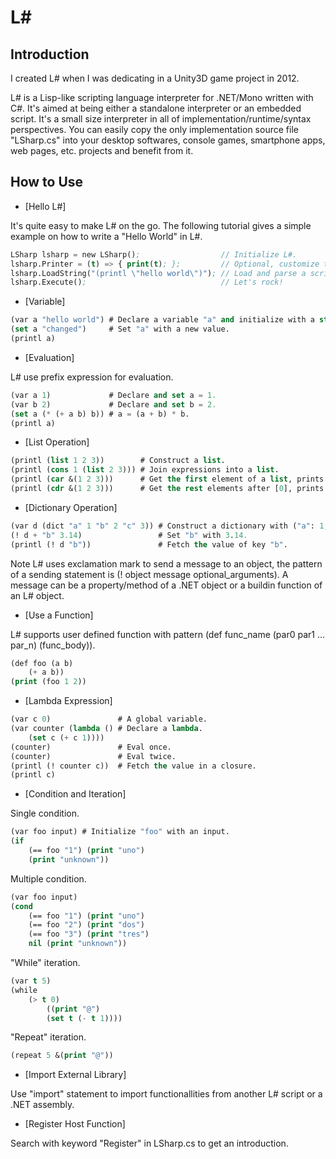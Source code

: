 # L#

## Introduction

I created L# when I was dedicating in a Unity3D game project in 2012.

L# is a Lisp-like scripting language interpreter for .NET/Mono written with C#.
It's aimed at being either a standalone interpreter or an embedded script. It's
a small size interpreter in all of implementation/runtime/syntax perspectives.
You can easily copy the only implementation source file "LSharp.cs" into your
desktop softwares, console games, smartphone apps, web pages, etc. projects and
benefit from it.

## How to Use

* [Hello L#]

It's quite easy to make L# on the go. The following tutorial gives a simple
example on how to write a "Hello World" in L#.

~~~~~~~~~~lisp
LSharp lsharp = new LSharp();                  // Initialize L#.
lsharp.Printer = (t) => { print(t); };         // Optional, customize the 'print' statement in Unity3D.
lsharp.LoadString("(printl \"hello world\")"); // Load and parse a script string.
lsharp.Execute();                              // Let's rock!
~~~~~~~~~~

* [Variable]

~~~~~~~~~~lisp
(var a "hello world") # Declare a variable "a" and initialize with a string.
(set a "changed")     # Set "a" with a new value.
(printl a)
~~~~~~~~~~

* [Evaluation]

L# use prefix expression for evaluation.

~~~~~~~~~~lisp
(var a 1)             # Declare and set a = 1.
(var b 2)             # Declare and set b = 2.
(set a (* (+ a b) b)) # a = (a + b) * b.
(printl a)
~~~~~~~~~~

* [List Operation]

~~~~~~~~~~lisp
(printl (list 1 2 3))        # Construct a list.
(printl (cons 1 (list 2 3))) # Join expressions into a list.
(printl (car &(1 2 3)))      # Get the first element of a list, prints "1".
(printl (cdr &(1 2 3)))      # Get the rest elements after [0], prints "(2 3)".
~~~~~~~~~~

* [Dictionary Operation]

~~~~~~~~~~lisp
(var d (dict "a" 1 "b" 2 "c" 3)) # Construct a dictionary with ("a": 1, "b": 2, "c": 3).
(! d + "b" 3.14)                 # Set "b" with 3.14.
(printl (! d "b"))               # Fetch the value of key "b".
~~~~~~~~~~

Note L# uses exclamation mark to send a message to an object, the pattern of a
sending statement is (! object message optional_arguments). A message can be a
property/method of a .NET object or a buildin function of an L# object.

* [Use a Function]

L# supports user defined function with pattern (def func_name (par0 par1 ... par_n) (func_body)).

~~~~~~~~~~lisp
(def foo (a b)
    (+ a b))
(print (foo 1 2))
~~~~~~~~~~

* [Lambda Expression]

~~~~~~~~~~lisp
(var c 0)               # A global variable.
(var counter (lambda () # Declare a lambda.
    (set c (+ c 1))))
(counter)               # Eval once.
(counter)               # Eval twice.
(printl (! counter c))  # Fetch the value in a closure.
(printl c)
~~~~~~~~~~

* [Condition and Iteration]

Single condition.

~~~~~~~~~~lisp
(var foo input) # Initialize "foo" with an input.
(if
    (== foo "1") (print "uno")
    (print "unknown"))
~~~~~~~~~~

Multiple condition.

~~~~~~~~~~lisp
(var foo input)
(cond
    (== foo "1") (print "uno")
    (== foo "2") (print "dos")
    (== foo "3") (print "tres")
    nil (print "unknown"))
~~~~~~~~~~

"While" iteration.

~~~~~~~~~~lisp
(var t 5)
(while
    (> t 0)
		((print "@")
        (set t (- t 1))))
~~~~~~~~~~

"Repeat" iteration.

~~~~~~~~~~lisp
(repeat 5 &(print "@"))
~~~~~~~~~~

* [Import External Library]

Use "import" statement to import functionallities from another L# script or a .NET assembly.

* [Register Host Function]

Search with keyword "Register" in LSharp.cs to get an introduction.

